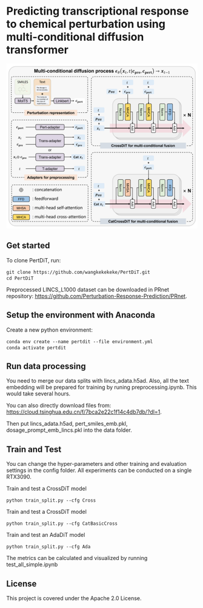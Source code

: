 # Predicting transcriptional response to chemical perturbation using multi-conditional diffusion transformer

<p align="center"><img src="src\data\PertDiT.png" alt="PertDiT" width="900px" /></p>

## Get started
To clone PertDiT, run:
```
git clone https://github.com/wangkekekeke/PertDiT.git
cd PertDiT
```
Preprocessed LINCS_L1000 dataset can be downloaded in PRnet repository: https://github.com/Perturbation-Response-Prediction/PRnet. 

## Setup the environment with Anaconda
Create a new python environment:
```
conda env create --name pertdit --file environment.yml
conda activate pertdit
```

## Run data processing
You need to merge our data splits with lincs_adata.h5ad. Also, all the text embedding will be prepared for training by runing preprocessing.ipynb. This would take several hours.

You can also directly download files from: https://cloud.tsinghua.edu.cn/f/7bca2e22c1f14c4db7db/?dl=1.

Then put lincs_adata.h5ad, pert_smiles_emb.pkl, dosage_prompt_emb_lincs.pkl into the data folder.

## Train and Test
You can change the hyper-parameters and other training and evaluation settings in the config folder.
All experiments can be conducted on a single RTX3090.

Train and test a CrossDiT model
```
python train_split.py --cfg Cross
```
Train and test a CrossDiT model
```
python train_split.py --cfg CatBasicCross
```
Train and test an AdaDiT model
```
python train_split.py --cfg Ada
```
The metrics can be calculated and visualized by running test_all_simple.ipynb

## License
This project is covered under the Apache 2.0 License.



